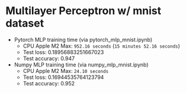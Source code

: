 

# Multilayer Perceptron w/ mnist dataset



- Pytorch MLP training time (via pytorch_mlp_mnist.ipynb)
    - CPU Apple M2 Max: `952.16 seconds` (`15 minutes 52.16 seconds`)
    - Test loss: 0.18956883251667023
    - Test accuracy: 0.947
- Numpy MLP training time (via numpy_mlp_mnist.ipynb)
    - CPU Apple M2 Max: `24.10 seconds`
    - Test loss: 0.16944535764123794
    - Test accuracy: 0.952
